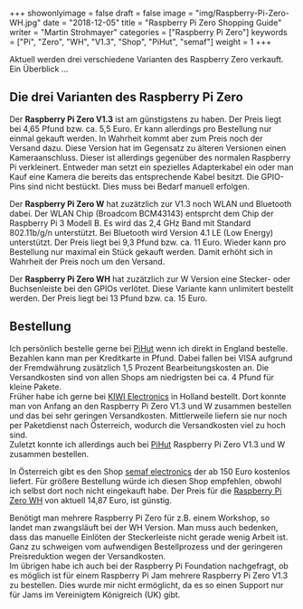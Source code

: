 +++
showonlyimage = false
draft = false
image = "img/Raspberry-Pi-Zero-WH.jpg"
date = "2018-12-05"
title = "Raspberry Pi Zero Shopping Guide"
writer = "Martin Strohmayer"
categories = ["Raspberry Pi Zero"]
keywords = ["Pi", "Zero", "WH", "V1.3", "Shop", "PiHut", "semaf"]
weight = 1
+++

Aktuell werden drei verschiedene Varianten des Raspberry Zero verkauft. Ein Überblick ...
<!--more-->


## Die drei Varianten des Raspberry Pi Zero

Der **Raspberry Pi Zero V1.3** ist am günstigstens zu haben. Der Preis liegt bei 4,65 Pfund bzw. ca. 5,5 Euro. Er kann allerdings pro Bestellung nur einmal gekauft werden. In Wahrheit kommt aber zum Preis noch der Versand dazu. Diese Version hat im Gegensatz zu älteren Versionen einen Kameraanschluss. Dieser ist allerdings gegenüber des normalen Raspberry Pi verkleinert. Entweder man setzt ein spezielles Adapterkabel ein oder man Kauf eine Kamera die bereits das entsprechende Kabel besitzt. Die GPIO-Pins sind nicht bestückt. Dies muss bei Bedarf manuell erfolgen.

Der **Raspberry Pi Zero W** hat zuzätzlich zur V1.3 noch WLAN und Bluetooth dabei. Der WLAN Chip (Broadcom BCM43143) entsprcht dem Chip der Raspberry Pi 3 Modell B. Es wird das 2,4 GHz Band mit Standard 802.11b/g/n unterstützt. Bei Bluetooth wird Version 4.1 LE (Low Energy) unterstützt. Der Preis liegt bei 9,3 Pfund bzw. ca. 11 Euro. Wieder kann pro Bestellung nur maximal ein Stück gekauft werden. Damit erhöht sich in Wahrheit der Preis noch um den Versand.

Der **Raspberry Pi Zero WH** hat zuzätzlich zur W Version eine Stecker- oder Buchsenleiste bei den GPIOs verlötet. Diese Variante kann unlimitert bestellt werden. Der Preis liegt bei 13 Pfund bzw. ca. 15 Euro.

## Bestellung

Ich persönlich bestelle gerne bei [PiHut](https://thepihut.com) wenn ich direkt in England bestelle. Bezahlen kann man per Kreditkarte in Pfund. Dabei fallen bei VISA aufgrund der Fremdwährung zusätzlich 1,5 Prozent Bearbeitungskosten an. Die Versandkosten sind von allen Shops am niedrigsten bei ca. 4 Pfund für kleine Pakete.  
Früher habe ich gerne bei [KIWI Electronics](https://www.kiwi-electronics.nl/?lang=de) in Holland bestellt. Dort konnte man von Anfang an den Raspberry Pi Zero V1.3 und W zusammen bestellen und das bei sehr geringen Versandkosten. Mittlerweile liefern sie nur noch per Paketdienst nach Österreich, wodurch die Versandkosten viel zu hoch sind.  
Zuletzt konnte ich allerdings auch bei [PiHut](https://thepihut.com) Raspberry Pi Zero V1.3 und W zusammen bestellen.

In Österreich gibt es den Shop [semaf electronics](https://electronics.semaf.at) der ab 150 Euro kostenlos liefert. Für größere Bestellung würde ich diesen Shop empfehlen, obwohl ich selbst dort noch nicht eingekauft habe. Der Preis für die [Raspberry Pi Zero WH](https://electronics.semaf.at/Raspberry-Pi-Zero-W-mit-Stiftleiste-angeloetet) von aktuell 14,87 Euro, ist günstig.

Benötigt man mehrere Raspberry Pi Zero für z.B. einem Workshop, so landet man zwangsläuft bei der WH Version. Man muss auch bedenken, dass das manuelle Einlöten der Steckerleiste nicht gerade wenig Arbeit ist. Ganz zu schweigen vom aufwendigen Bestellprozess und der geringeren Preisreduktion wegen der Versandkosten.  
Im übrigen habe ich auch bei der Raspberry Pi Foundation nachgefragt, ob es möglich ist für einem Raspberry Pi Jam mehrere Raspberry Pi Zero V1.3 zu bestellen.
Dies wurde mir nicht ermöglicht, da es so einen Support nur für Jams im Vereinigtem Königreich (UK) gibt.
